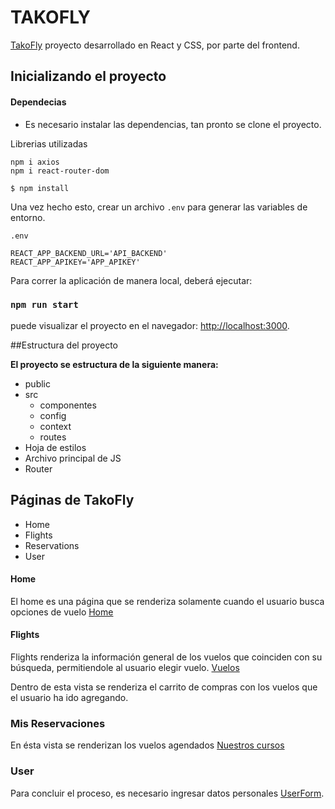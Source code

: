 # TAKOFLY

[TakoFly](https://netlify.app/) proyecto desarrollado en React y CSS, por parte del frontend.

## Inicializando el proyecto

#### Dependecias

- Es necesario instalar las dependencias, tan pronto se clone el proyecto.

Librerias utilizadas

```shell
npm i axios
npm i react-router-dom
```

```shell
$ npm install
```

Una vez hecho esto, crear un archivo `.env` para generar las variables de entorno.

`.env`

```
REACT_APP_BACKEND_URL='API_BACKEND'
REACT_APP_APIKEY='APP_APIKEY'
```

Para correr la aplicación de manera local, deberá ejecutar:

### `npm run start`

puede visualizar el proyecto en el navegador:
[http://localhost:3000](http://localhost:3000).

##Estructura del proyecto

**El proyecto se estructura de la siguiente manera:**

- public
- src
  - componentes
  - config
  - context
  - routes
- Hoja de estilos
- Archivo principal de JS
- Router

## Páginas de TakoFly

- Home
- Flights
- Reservations
- User

#### Home

El home es una página que se renderiza solamente cuando el usuario busca opciones de vuelo [Home](http://localhost:3000)

#### Flights

Flights renderiza la información general de los vuelos que coinciden con su búsqueda, permitiendole al usuario elegir vuelo. [Vuelos](http://localhost:3000/flights)

Dentro de esta vista se renderiza el carrito de compras con los vuelos que el usuario ha ido agregando.

### Mis Reservaciones

En ésta vista se renderizan los vuelos agendados
[Nuestros cursos](http://localhost:3000/my-reservations)

### User

Para concluir el proceso, es necesario ingresar datos personales [UserForm](http://localhost:3000/user).
